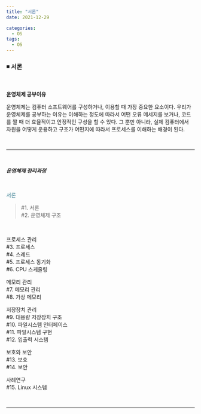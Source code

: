 ```yaml
---
title: "서론"
date: 2021-12-29

categories:
  - OS
tags:
  - OS
---
```

<!-- 제목은 ###title 로 고정 -->
### ◾️ 서론

<br>

**운영체제 공부이유**

운영체제는 컴퓨터 소프트웨어를 구성하거나, 이용할 때 가장 중요한 요소이다. 우리가 운영체제를 공부하는 이유는 이해하는 정도에 따라서 어떤 오류 메세지를 보거나, 코드를 짤 때 더 효율적이고 안정적인 구성을 할 수 있다. 그 뿐만 아니라, 실제 컴퓨터에서 자원을 어떻게 운용하고 구조가 어떤지에 따라서 프로세스를 이해하는 배경이 된다.

<br>

---

<br>

***운영체제 정리과정***

<br>

<span style="color: #438597">서론</span>  
>#1. 서론  
>#2. 운영체제 구조  

<br>

프로세스 관리  
#3. 프로세스  
#4. 스레드  
#5. 프로세스 동기화  
#6. CPU 스케줄링  



메모리 관리  
#7. 메모리 관리  
#8. 가상 메모리  



저장장치 관리  
#9. 대용량 저장장치 구조  
#10. 파일시스템 인터페이스  
#11. 파일시스템 구현  
#12. 입출력 시스템  



보호와 보안  
#13. 보호  
#14. 보안  



사례연구  
#15. Linux 시스템  




<br>

---

<br>
<br>